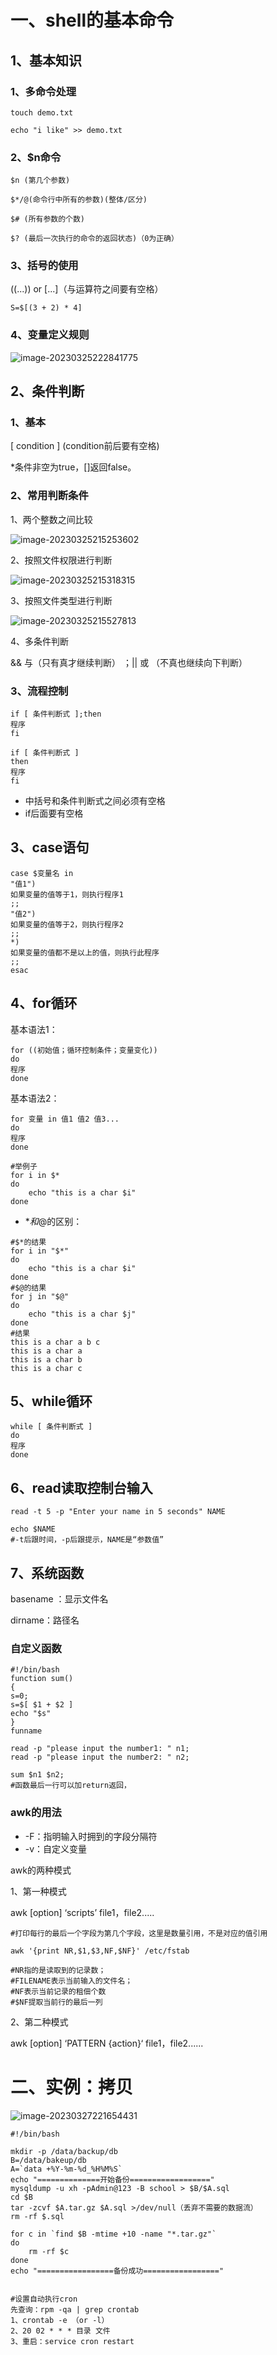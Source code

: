 # 一、shell的基本命令

## 1、基本知识



### 1、多命令处理

`touch demo.txt`

`echo "i like" >> demo.txt`

### 2、$n命令

`$n (第几个参数)`

`$*/@(命令行中所有的参数)(整体/区分)`

`$# (所有参数的个数)`

`$? (最后一次执行的命令的返回状态)（0为正确）`

### 3、括号的使用

((...)) or [...]（与运算符之间要有空格）

`S=$[(3 + 2) * 4]`

### 4、变量定义规则

![image-20230325222841775](shell的基本命令.assets/image-20230325222841775.png)





## 2、条件判断

### 1、基本

[ condition ] (condition前后要有空格)

*条件非空为true，[]返回false。

### 2、常用判断条件

1、两个整数之间比较

![image-20230325215253602](shell的基本命令.assets/image-20230325215253602.png)

 2、按照文件权限进行判断

![image-20230325215318315](shell的基本命令.assets/image-20230325215318315.png)

3、按照文件类型进行判断

![image-20230325215527813](shell的基本命令.assets/image-20230325215527813.png)

4、多条件判断

&& 与（只有真才继续判断） ；|| 或 （不真也继续向下判断）

### 3、流程控制

~~~shell
if [ 条件判断式 ];then
程序
fi
~~~



~~~shell
if [ 条件判断式 ]
then
程序
fi
~~~

* 中括号和条件判断式之间必须有空格
* if后面要有空格

## 3、case语句

~~~shell
case $变量名 in
"值1")
如果变量的值等于1，则执行程序1
;;
"值2")
如果变量的值等于2，则执行程序2
;;
*)
如果变量的值都不是以上的值，则执行此程序
;;
esac
~~~

## 4、for循环

基本语法1：

~~~shell
for ((初始值；循环控制条件；变量变化))
do
程序
done
~~~

基本语法2：

~~~shell
for 变量 in 值1 值2 值3...
do
程序
done

#举例子
for i in $*
do
	echo "this is a char $i"
done 
~~~

* $*和$@的区别：

~~~shell
#$*的结果
for i in "$*"
do
	echo "this is a char $i"
done
#$@的结果
for j in "$@"
do 
	echo "this is a char $j"
done
#结果
this is a char a b c
this is a char a
this is a char b
this is a char c
~~~

## 5、while循环

~~~shell
while [ 条件判断式 ]
do
程序
done
~~~

## 6、read读取控制台输入

~~~shell
read -t 5 -p "Enter your name in 5 seconds" NAME

echo $NAME
#-t后跟时间，-p后跟提示，NAME是“参数值”
~~~

## 7、系统函数

basename ：显示文件名

dirname：路径名

### 自定义函数

~~~shell
#!/bin/bash
function sum()
{
s=0;
s=$[ $1 + $2 ]
echo "$s"
}
funname

read -p "please input the number1: " n1;
read -p "please input the number2: " n2;

sum $n1 $n2;
#函数最后一行可以加return返回，
~~~

### awk的用法

* -F：指明输入时拥到的字段分隔符
* -v：自定义变量

awk的两种模式

1、第一种模式

awk [option] ‘scripts’ file1，file2.....

~~~shell
#打印每行的最后一个字段为第几个字段，这里是数量引用，不是对应的值引用

awk '{print NR,$1,$3,NF,$NF}' /etc/fstab

#NR指的是读取到的记录数；
#FILENAME表示当前输入的文件名；
#NF表示当前记录的租佃个数
#$NF提取当前行的最后一列
~~~



2、第二种模式

awk [option] ‘PATTERN {action}‘ file1，file2......

# 二、实例：拷贝

![image-20230327221654431](shell的基本命令.assets/image-20230327221654431.png)

~~~shell
#!/bin/bash

mkdir -p /data/backup/db
B=/data/bakeup/db
A=`data +%Y-%m-%d_%H%M%S`
echo "==============开始备份=================="
mysqldump -u xh -pAdmin@123 -B school > $B/$A.sql
cd $B
tar -zcvf $A.tar.gz $A.sql >/dev/null（丢弃不需要的数据流）
rm -rf $.sql

for c in `find $B -mtime +10 -name "*.tar.gz"`
do
	rm -rf $c
done
echo "=================备份成功================="


#设置自动执行cron
先查询：rpm -qa | grep crontab
1、crontab -e （or -l）
2、20 02 * * * 目录 文件
3、重启：service cron restart
~~~



























